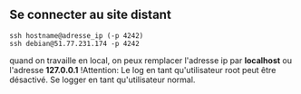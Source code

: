 ## Se connecter au site distant
```
ssh hostname@adresse_ip (-p 4242)
ssh debian@51.77.231.174 -p 4242
```
quand on travaille en local, on peux remplacer l'adresse ip par **localhost** ou l'adresse **127.0.0.1**
!Attention: Le log en tant qu'utilisateur root peut être désactivé. Se logger en tant qu'utilisateur normal.